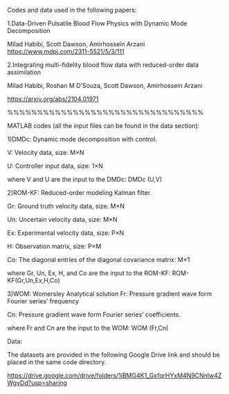 Codes and data used in the following papers:

1.Data-Driven Pulsatile Blood Flow Physics with Dynamic Mode Decomposition

  Milad Habibi, Scott Dawson, Amirhossein Arzani
  https://www.mdpi.com/2311-5521/5/3/111
  
2.Integrating multi-fidelity blood flow data with reduced-order data assimilation
  
  Milad Habibi, Roshan M D'Souza, Scott Dawson, Amirhossein Arzani
	
  https://arxiv.org/abs/2104.01971
	
  %%%%%%%%%%%%%%%%%%%%%%%%%%%%%%%%%

MATLAB codes (all the input files can be found in the data section):

1)DMDc: Dynamic mode decomposition with control.
  
  V: Velocity data, size: M×N

  U: Controller input data, size: 1×N

  where V and U are the input to the DMDc: DMDc (U,V)

2)ROM-KF: Reduced-order modeling Kalman filter.
  
  Gr: Ground truth velocity data, size: M×N

  Un: Uncertain velocity data, size: M×N

  Ex: Experimental velocity data, size: P×N

  H: Observation matrix, size: P×M

  Co: The diagonal entries of the diagonal covariance matrix: M×1

  where Gr, Un, Ex, H, and Co are the input to the ROM-KF: ROM-KF(Gr,Un,Ex,H,Co)
  
3)WOM: Womersley Analytical solution
  Fr: Pressure gradient wave form Fourier series’ frequency 

  Cn: Pressure gradient wave form Fourier series’ coefficients.

  where Fr and Cn are the input to the WOM: WOM (Fr,Cn)

Data:

The datasets are provided in the following Google Drive link and should be placed in the same code directory.

https://drive.google.com/drive/folders/1iBMG4K1_GxfqrHYxM4N9CNnlw4ZWgyDd?usp=sharing 






